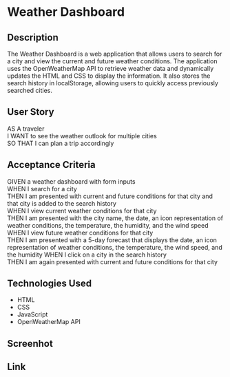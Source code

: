 # Weather Dashboard

## Description

The Weather Dashboard is a web application that allows users to search for a city and view the current and future  weather conditions. The application uses the OpenWeatherMap API to retrieve weather data and dynamically updates the HTML and CSS to display the information. It also stores the search history in localStorage, allowing users to quickly access previously searched cities.

## User Story

AS A traveler <br>
I WANT to see the weather outlook for multiple cities<br>
SO THAT I can plan a trip accordingly<br>


## Acceptance Criteria

GIVEN a weather dashboard with form inputs<br>
WHEN I search for a city<br>
THEN I am presented with current and future conditions for that city and that city is added to the search history<br>
WHEN I view current weather conditions for that city<br>
THEN I am presented with the city name, the date, an icon representation of weather conditions, the temperature, the humidity, and the wind speed<br>
WHEN I view future weather conditions for that city<br>
THEN I am presented with a 5-day forecast that displays the date, an icon representation of weather conditions, the temperature, the wind speed, and the humidity
WHEN I click on a city in the search history<br>
THEN I am again presented with current and future conditions for that city<br>

## Technologies Used

- HTML<br>
- CSS<br>
- JavaScript<br>
- OpenWeatherMap API<br>

## Screenhot

## Link